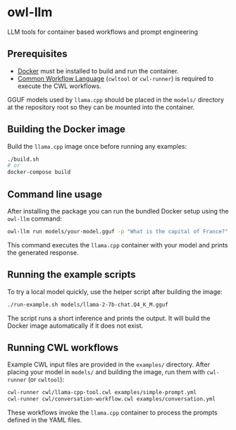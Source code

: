 # owl-llm
LLM tools for container based workflows and prompt engineering

## Prerequisites

- [Docker](https://docs.docker.com/get-docker/) must be installed to build and run the container.
- [Common Workflow Language](https://www.commonwl.org/) (`cwltool` or `cwl-runner`) is required to execute the CWL workflows.

GGUF models used by `llama.cpp` should be placed in the `models/` directory at the repository root so they can be mounted into the container.

## Building the Docker image

Build the `llama.cpp` image once before running any examples:

```bash
./build.sh
# or
docker-compose build
```

## Command line usage

After installing the package you can run the bundled Docker setup using the `owl-llm` command:

```bash
owl-llm run models/your-model.gguf -p "What is the capital of France?"
```

This command executes the `llama.cpp` container with your model and prints the generated response.

## Running the example scripts

To try a local model quickly, use the helper script after building the image:

```bash
./run-example.sh models/llama-2-7b-chat.Q4_K_M.gguf
```

The script runs a short inference and prints the output. It will build the Docker image automatically if it does not exist.

## Running CWL workflows

Example CWL input files are provided in the `examples/` directory. After placing your model in `models/` and building the image, run them with `cwl-runner` (or `cwltool`):

```bash
cwl-runner cwl/llama-cpp-tool.cwl examples/simple-prompt.yml
cwl-runner cwl/conversation-workflow.cwl examples/conversation.yml
```

These workflows invoke the `llama.cpp` container to process the prompts defined in the YAML files.
